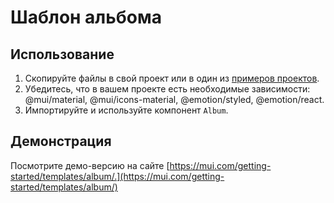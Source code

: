 

# Шаблон альбома <meta data-oversett="" data-original-text="Album template">

## Использование <meta data-oversett="" data-original-text="Usage">

1.  Скопируйте файлы в свой проект или в один из [примеров проектов](https://github.com/mui/material-ui/tree/master/examples).
2.  Убедитесь, что в вашем проекте есть необходимые зависимости: @mui/material, @mui/icons-material, @emotion/styled, @emotion/react.
3.  Импортируйте и используйте компонент `Album`.

## Демонстрация <meta data-oversett="" data-original-text="Demo">

Посмотрите демо-версию на сайте [https://mui.com/getting-started/templates/album/.](https://mui.com/getting-started/templates/album/)
